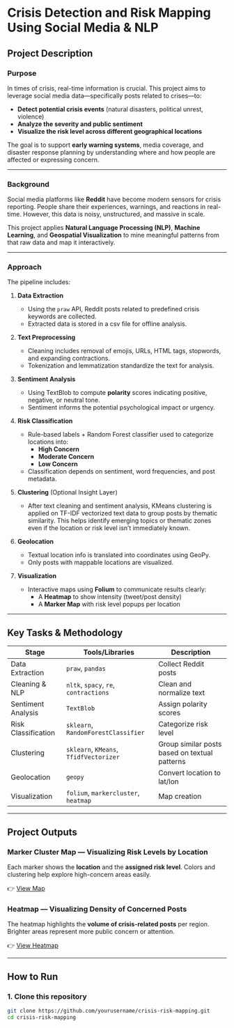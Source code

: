 # Crisis Detection and Risk Mapping Using Social Media & NLP

## Project Description

### Purpose

In times of crisis, real-time information is crucial. This project aims to leverage social media data—specifically posts related to crises—to:

- **Detect potential crisis events** (natural disasters, political unrest, violence)
- **Analyze the severity and public sentiment**
- **Visualize the risk level across different geographical locations**

The goal is to support **early warning systems**, media coverage, and disaster response planning by understanding where and how people are affected or expressing concern.

---

###  Background

Social media platforms like **Reddit** have become modern sensors for crisis reporting. People share their experiences, warnings, and reactions in real-time. However, this data is noisy, unstructured, and massive in scale.

This project applies **Natural Language Processing (NLP)**, **Machine Learning**, and **Geospatial Visualization** to mine meaningful patterns from that raw data and map it interactively.

---

###  Approach

The pipeline includes:

1. **Data Extraction**
   - Using the `praw` API, Reddit posts related to predefined crisis keywords are collected.
   - Extracted data is stored in a csv file for offline analysis.

2. **Text Preprocessing**
   - Cleaning includes removal of emojis, URLs, HTML tags, stopwords, and expanding contractions.
   - Tokenization and lemmatization standardize the text for analysis.

3. **Sentiment Analysis**
   - Using TextBlob to compute **polarity** scores indicating positive, negative, or neutral tone.
   - Sentiment informs the potential psychological impact or urgency.

4. **Risk Classification**
   - Rule-based labels + Random Forest classifier used to categorize locations into:
     - **High Concern**
     - **Moderate Concern**
     - **Low Concern**
   - Classification depends on sentiment, word frequencies, and post metadata.
5. **Clustering** (Optional Insight Layer)
    - After text cleaning and sentiment analysis, KMeans clustering is applied on TF-IDF vectorized text data to group posts by thematic similarity. This helps identify emerging topics or thematic zones even if the location or risk level isn’t immediately known.

6. **Geolocation**
   - Textual location info is translated into coordinates using GeoPy.
   - Only posts with mappable locations are visualized.

7. **Visualization**
   - Interactive maps using **Folium** to communicate results clearly:
     - A **Heatmap** to show intensity (tweet/post density)
     - A **Marker Map** with risk level popups per location

---

##  Key Tasks & Methodology

| Stage              | Tools/Libraries       | Description |
|--------------------|------------------------|-------------|
| Data Extraction     | `praw`, `pandas`       | Collect Reddit posts |
| Cleaning & NLP      | `nltk`, `spacy`, `re`, `contractions` | Clean and normalize text |
| Sentiment Analysis  | `TextBlob`             | Assign polarity scores |
| Risk Classification | `sklearn`, `RandomForestClassifier` | Categorize risk level |
| Clustering  | `sklearn`, `KMeans`, `TfidfVectorizer` | Group similar posts based on textual patterns |
| Geolocation         | `geopy`                | Convert location to lat/lon |
| Visualization       | `folium`, `markercluster`, `heatmap` | Map creation |

---

##  Project Outputs

###  Marker Cluster Map — Visualizing Risk Levels by Location

Each marker shows the **location** and the **assigned risk level**. Colors and clustering help explore high-concern areas easily.

👉 [View Map](/Images/crisis_marker_map.html)


###  Heatmap — Visualizing Density of Concerned Posts

The heatmap highlights the **volume of crisis-related posts** per region. Brighter areas represent more public concern or attention.

👉 [View Heatmap](/Images/crisis_locations_heatmap.html)


---

##  How to Run

### 1. Clone this repository
```bash
git clone https://github.com/yourusername/crisis-risk-mapping.git
cd crisis-risk-mapping

